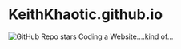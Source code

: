 
# KeithKhaotic.github.io
![GitHub Repo stars](https://img.shields.io/github/stars/KeithKhaotic/KeithKhaotic.github.io?style=social)
Coding a Website....kind of...
